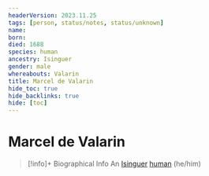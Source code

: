 ```yaml
---
headerVersion: 2023.11.25
tags: [person, status/notes, status/unknown]
name:
born:
died: 1688
species: human
ancestry: Isinguer
gender: male
whereabouts: Valarin
title: Marcel de Valarin
hide_toc: true
hide_backlinks: true
hide: [toc]
---
```

# Marcel de Valarin
>[!info]+ Biographical Info
> An [Isinguer](<../../history/istabor-alliance.md>) [human](<../../species/humans/humans.md>) (he/him)
> 
>> 

